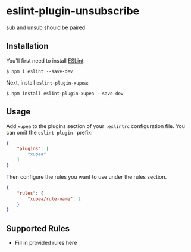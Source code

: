 # eslint-plugin-unsubscribe

sub and unsub should be paired

## Installation

You'll first need to install [ESLint](http://eslint.org):

```
$ npm i eslint --save-dev
```

Next, install `eslint-plugin-xupea`:

```
$ npm install eslint-plugin-xupea --save-dev
```


## Usage

Add `xupea` to the plugins section of your `.eslintrc` configuration file. You can omit the `eslint-plugin-` prefix:

```json
{
    "plugins": [
        "xupea"
    ]
}
```


Then configure the rules you want to use under the rules section.

```json
{
    "rules": {
        "xupea/rule-name": 2
    }
}
```

## Supported Rules

* Fill in provided rules here





